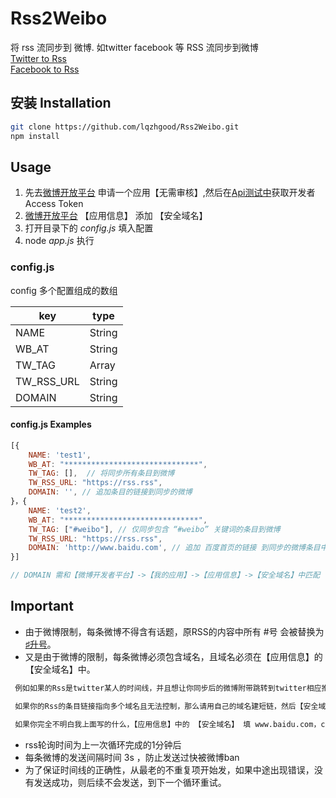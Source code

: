 # Rss2Weibo
将 rss 流同步到 微博. 如twitter facebook 等 RSS 流同步到微博 <br/>
[Twitter to Rss](https://github.com/snarfed/twitter-atom)<br/>
[Facebook to Rss](https://github.com/snarfed/facebook-atom)
## 安装 Installation

```bash
git clone https://github.com/lqzhgood/Rss2Weibo.git
npm install
```

## Usage
1. 先去[微博开放平台](http://open.weibo.com/index.php) 申请一个应用【无需审核】,然后在[Api测试中](http://open.weibo.com/tools/console)获取开发者Access Token
2. [微博开放平台](http://open.weibo.com/index.php) 【应用信息】 添加 【安全域名】
3. 打开目录下的 *config.js* 填入配置
4. node *app.js* 执行






### config.js
config  多个配置组成的数组

| key    | type   |
|--------|-----  |
|NAME    |String | 配置的名称，仅用于标识及日志
|WB_AT   |String | Usage \*1 获取的 微博Access_Token
|TW_TAG  |Array  | 触发同步的关键词，若数组为空则同步所有到微博，允许多个关键词
|TW_RSS_URL|String | 监控的 RSS 地址
|DOMAIN  |String | Usage \*2 填写的【安全域名】 每条微博后会追加这个域名地址，需要 *http/https* 开头。若为空，则追加 RSS 条目地址

#### config.js Examples
``` javascript
[{
	NAME: 'test1',
	WB_AT: "******************************",
	TW_TAG: [],  // 将同步所有条目到微博
	TW_RSS_URL: "https://rss.rss",
	DOMAIN: '', // 追加条目的链接到同步的微博
}，{
	NAME: 'test2',
	WB_AT: "******************************",
	TW_TAG: ["#weibo"], // 仅同步包含 “#weibo” 关键词的条目到微博
	TW_RSS_URL: "https://rss.rss",
	DOMAIN: 'http://www.baidu.com', // 追加 百度首页的链接 到同步的微博条目中
}]

// DOMAIN 需和【微博开发者平台】->【我的应用】->【应用信息】->【安全域名】中匹配
```

## Important
- 由于微博限制，每条微博不得含有话题，原RSS的内容中所有 #号 会被替换为 [♯升号](https://baike.baidu.com/item/%E5%8D%87%E5%8F%B7/4824245)。
- 又是由于微博的限制，每条微博必须包含域名，且域名必须在【应用信息】的【安全域名】中。

``` bash
 例如如果的Rss是twitter某人的时间线，并且想让你同步后的微博附带跳转到twitter相应推文的链接，那么【应用信息】中的 【安全域名】 就填 twitter.com，config[DOMAIN]留空

 如果你的Rss的条目链接指向多个域名且无法控制，那么请用自己的域名建短链，然后【安全域名】填自己的短链域名， config[DOMAIN]留空

 如果你完全不明白我上面写的什么，【应用信息】中的 【安全域名】 填 www.baidu.com，config[DOMAIN]填http://www.baidu.com

```
- rss轮询时间为上一次循环完成的1分钟后
- 每条微博的发送间隔时间 3s ，防止发送过快被微博ban
- 为了保证时间线的正确性，从最老的不重复项开始发，如果中途出现错误，没有发送成功，则后续不会发送，到下一个循环重试。
